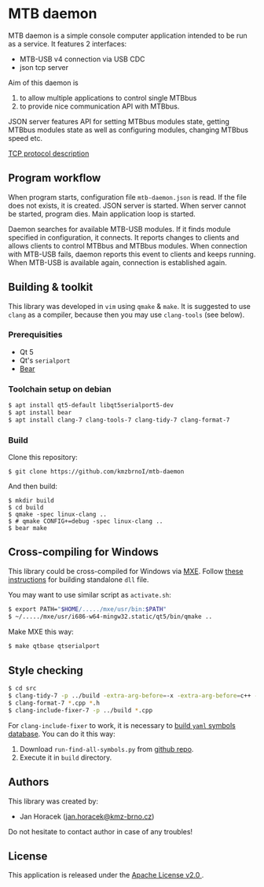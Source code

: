 MTB daemon
==========

MTB daemon is a simple console computer application intended to be run as
a service. It features 2 interfaces:

 * MTB-USB v4 connection via USB CDC
 * json tcp server

Aim of this daemon is

 1. to allow multiple applications to control single MTBbus
 2. to provide nice communication API with MTBbus.

JSON server features API for setting MTBbus modules state, getting MTBbus modules
state as well as configuring modules, changing MTBbus speed etc.

[TCP protocol description](tcp-protocol/README.md)

## Program workflow

When program starts, configuration file `mtb-daemon.json` is read. If the file
does not exists, it is created. JSON server is started. When server cannot be
started, program dies. Main application loop is started.

Daemon searches for available MTB-USB modules. If it finds module specified
in configuration, it connects. It reports changes to clients and allows clients
to control MTBbus and MTBbus modules. When connection with MTB-USB fails,
daemon reports this event to clients and keeps running. When MTB-USB is
available again, connection is established again.

## Building & toolkit

This library was developed in `vim` using `qmake` & `make`. It is suggested
to use `clang` as a compiler, because then you may use `clang-tools` (see below).

### Prerequisities

 * Qt 5
 * Qt's `serialport`
 * [Bear](https://github.com/rizsotto/Bear)

### Toolchain setup on debian

```bash
$ apt install qt5-default libqt5serialport5-dev
$ apt install bear
$ apt install clang-7 clang-tools-7 clang-tidy-7 clang-format-7
```

### Build

Clone this repository:

```
$ git clone https://github.com/kmzbrnoI/mtb-daemon
```

And then build:

```
$ mkdir build
$ cd build
$ qmake -spec linux-clang ..
$ # qmake CONFIG+=debug -spec linux-clang ..
$ bear make
```

## Cross-compiling for Windows

This library could be cross-compiled for Windows via [MXE](https://mxe.cc/).
Follow [these instructions](https://stackoverflow.com/questions/14170590/building-qt-5-on-linux-for-windows)
for building standalone `dll` file.

You may want to use similar script as `activate.sh`:

```bash
$ export PATH="$HOME/...../mxe/usr/bin:$PATH"
$ ~/...../mxe/usr/i686-w64-mingw32.static/qt5/bin/qmake ..
```

Make MXE this way:

```bash
$ make qtbase qtserialport
```

## Style checking

```bash
$ cd src
$ clang-tidy-7 -p ../build -extra-arg-before=-x -extra-arg-before=c++ -extra-arg=-std=c++17 -header-filter=src/ *.cpp
$ clang-format-7 *.cpp *.h
$ clang-include-fixer-7 -p ../build *.cpp
```

For `clang-include-fixer` to work, it is necessary to [build `yaml` symbols
database](https://clang.llvm.org/extra/clang-include-fixer.html#creating-a-symbol-index-from-a-compilation-database).
You can do it this way:

 1. Download `run-find-all-symbols.py` from [github repo](https://github.com/microsoft/clang-tools-extra/blob/master/include-fixer/find-all-symbols/tool/run-find-all-symbols.py).
 2. Execute it in `build` directory.

## Authors

This library was created by:

 * Jan Horacek ([jan.horacek@kmz-brno.cz](mailto:jan.horacek@kmz-brno.cz))

Do not hesitate to contact author in case of any troubles!

## License

This application is released under the [Apache License v2.0
](https://www.apache.org/licenses/LICENSE-2.0).
